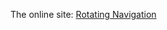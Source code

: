 The online site: <a href="https://lissbethe.github.io/Rotating-Navigation/" target="_blank">Rotating Navigation</a>
